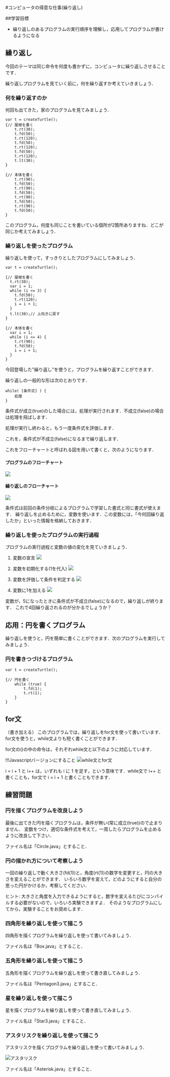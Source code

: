 
#コンピュータの得意な仕事(繰り返し)

##学習目標
- 繰り返しのあるプログラムの実行順序を理解し，応用してプログラムが書けるようになる

## 繰り返し
今回のテーマは同じ命令を何度も書かずに，コンピュータに繰り返しさせることです．

繰り返しプログラムを見ていく前に，何を繰り返すか考えていきましょう．

### 何を繰り返すのか
何回も出てきた，家のプログラムを見てみましょう．

```{#lst:4-1 .javascript .numberLines caption="House"}
var t = createTurtle();
{// 屋根を書く
	t.rt(30);
	t.fd(50);
	t.rt(120);
	t.fd(50);
	t.rt(120);
	t.fd(50);
	t.rt(120);
	t.lt(30);
}

{// 本体を書く
	t.rt(90);
	t.fd(50);
	t.rt(90);
	t.fd(50);
	t.rt(90);
	t.fd(50);
	t.rt(90);
	t.fd(50);
}
```

このプログラム，何度も同じことを書いている個所が2箇所ありますね．どこが同じか考えてみましょう．

### 繰り返しを使ったプログラム
繰り返しを使って，すっきりとしたプログラムにしてみましょう．

<!-- リスト 5.2.2.1 WhileHouse.java -->
```{#lst:4-1 .javascript .numberLines caption="House"}
var t = createTurtle();

{// 屋根を書く
  t.rt(30);
  var i = 1;
  while (i <= 3) {
    t.fd(50);
    t.rt(120);
    i = i + 1;
  }
  t.lt(30);// 上向きに戻す
}

{// 本体を書く
  var i = 1;
  while (i <= 4) {
    t.rt(90);
    t.fd(50);
    i = i + 1;
  }
}
```

今回登場した"繰り返し"を使うと，プログラムを繰り返すことができます．

繰り返しの一般的な形は次のとおりです．

```
while( [条件式] ) {
	処理
}
```
				
条件式が成立(true)のした場合には，処理が実行されます．不成立(false)の場合は処理を飛ばします．

処理が実行し終わると，もう一度条件式を評価します．

これを，条件式が不成立(false)になるまで繰り返します．

これをフローチャートと呼ばれる図を用いて書くと，次のようになります．

#### プログラムのフローチャート
![](img/chapter04/while_flow_chart_concrete.gif)

#### 繰り返しのフローチャート
![](img/chapter04/while_flow_chart.gif)

条件式は前回の条件分岐によるプログラムで学習した書式と同じ書式が使えます． 繰り返しを止めるために，変数を使います．この変数には，「今何回繰り返したか」といった情報を格納しておきます．

### 繰り返しを使ったプログラムの実行過程
プログラムの実行過程と変数の値の変化を見ていきましょう．

1. 変数の宣言
![](img/chapter04/table_model_i_01.gif)

2. 変数を初期化する(1を代入)
![](img/chapter04/table_model_i_02.gif)

3. 変数を評価して条件を判定する
![](img/chapter04/table_model_i_03.gif)

4. 変数に1を加える
![](img/chapter04/table_model_i_04.gif)

変数が，5になったときに条件式が不成立(false)になるので，繰り返しが終ります． これで4回繰り返されるのが分かるでしょうか？

## 応用：円を書くプログラム
繰り返しを使うと，円を簡単に書くことができます．次のプログラムを実行してみましょう．

### 円を書きつづけるプログラム
<!-- リスト 5.3.1.1 Circle.java -->
```{#lst:4-1 .javascript .numberLines caption="Circle"}
var t = createTurtle();

{// 円を書く
	while (true) {
		t.fd(1);
		t.rt(1);
	}
}
```

## for文
（書き加える）
このプログラムでは，繰り返しをfor文を使って書いています．for文を使うと，while文よりも短く書くことができます．

for文の()の中の命令は，それぞれwhile文と以下のように対応しています．

!!!Javascriptバージョンにすること
![while文とfor文](img/chapter04/while_and_for.png)

i = i + 1 と i++ は，いずれも i に 1 を足す，という意味です．while文で i++ と書くことも，for文で i = i + 1 と書くこともできます．

## 練習問題
### 円を描くプログラムを改良しよう
最後に出てきた円を描くプログラムは，条件が無い(常に成立(true))ので止まりません． 変数をつけ，適切な条件式を考えて，一周したらプログラムを止めるように改良して下さい．

ファイル名は「Circle.java」とすること．

### 円の描かれ方について考察しよう
一回の繰り返しで動く大きさ(fd(1))と，角度(rt(1))の数字を変更すと，円の大きさを変えることができます． いろいろ数字を変えて，どのようにすると自分の思った円がかけるか，考察してください．

ヒント: 大きさと角度を入力できるようにすると，数字を変えるたびにコンパイルする必要がないので，いろいろ実験できますよ． そのようなプログラムにしてから，実験することをお奨めします．

### 四角形を繰り返しを使って描こう
四角形を描くプログラムを繰り返しを使って書いてみましょう．

ファイル名は「Box.java」とすること．

### 五角形を繰り返しを使って描こう
五角形を描くプログラムを繰り返しを使って書き直してみましょう．

ファイル名は「Pentagon3.java」とすること．

### 星を繰り返しを使って描こう
星を描くプログラムを繰り返しを使って書き直してみましょう．

ファイル名は「Star3.java」とすること．

### アスタリスクを繰り返しを使って描こう
アスタリスクを描くプログラムを繰り返しを使って書いてみましょう．

![アスタリスク](img/chapter04/q_asterisk.jpg)

ファイル名は「Asterisk.java」とすること．
